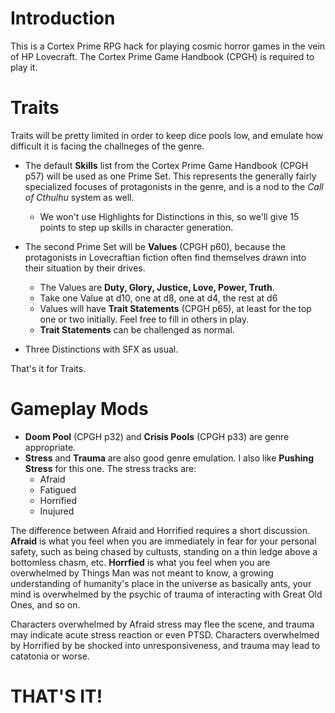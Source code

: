 # Introduction
This is a Cortex Prime RPG hack for playing cosmic horror games in the vein of HP Lovecraft. The Cortex Prime Game Handbook (CPGH) is required to play it.

# Traits
Traits will be pretty limited in order to keep dice pools low, and emulate how difficult it is facing the challneges of the genre.

* The default **Skills** list from the Cortex Prime Game Handbook (CPGH p57) will be used as one Prime Set. This represents the generally fairly specialized focuses of protagonists in the genre, and is a nod to the *Call of Cthulhu* system as well.
	* We won't use Highlights for Distinctions in this, so we'll give 15 points to step up skills in character generation.

* The second Prime Set will be **Values** (CPGH p60), because the protagonists in Lovecraftian fiction often find themselves drawn into their situation by their drives.
	* The Values are **Duty, Glory, Justice, Love, Power, Truth**.
	* Take one Value at d10, one at d8, one at d4, the rest at d6
	* Values will have **Trait Statements** (CPGH p65), at least for the top one or two initially. Feel free to fill in others in play.
	* **Trait Statements** can be challenged as normal. 
	
* Three Distinctions with SFX as usual.

That's it for Traits.

# Gameplay Mods
* **Doom Pool** (CPGH p32) and **Crisis Pools** (CPGH p33) are genre appropriate. 
* **Stress** and **Trauma** are also good genre emulation. I also like **Pushing Stress** for this one. The stress tracks are:
	* Afraid
	* Fatigued
	* Horrified
	* Inujured

The difference between Afraid and Horrified requires a short discussion. **Afraid** is what you feel when you are immediately in fear for your personal safety, such as being chased by cultusts, standing on a thin ledge above a bottomless chasm, etc. **Horrfied** is what you feel when you are overwhelmed by Things Man was not meant to know, a growing understanding of humanity's place in the universe as basically ants, your mind is overwhelmed by the psychic of trauma of interacting with Great Old Ones, and so on.

Characters overwhelmed by Afraid stress may flee the scene, and trauma may indicate acute stress reaction or even PTSD. Characters overwhelmed by Horrified by be shocked into unresponsiveness, and trauma may lead to catatonia or worse.

# THAT'S IT!

